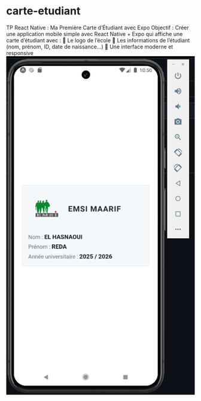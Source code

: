 # carte-etudiant
TP React Native : Ma Première Carte d’Étudiant avec Expo 
Objectif : Créer une application mobile simple avec React Native + Expo qui affiche une carte 
d’étudiant avec : 
 Le logo de l’école 
 Les informations de l’étudiant (nom, prénom, ID, date de naissance…) 
 Une interface moderne et responsive 
![Alt text](Screenshot.png)
